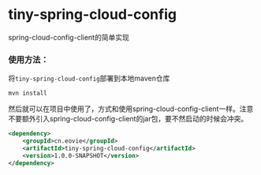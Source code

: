 # tiny-spring-cloud-config

spring-cloud-config-client的简单实现

### 使用方法：
将`tiny-spring-cloud-config`部署到本地maven仓库
```
mvn install
```

然后就可以在项目中使用了，方式和使用spring-cloud-config-client一样。注意不要额外引入spring-cloud-config-client的jar包，要不然启动的时候会冲突。
```xml
<dependency>
    <groupId>cn.eovie</groupId>
    <artifactId>tiny-spring-cloud-config</artifactId>
    <version>1.0.0-SNAPSHOT</version>
</dependency>
```